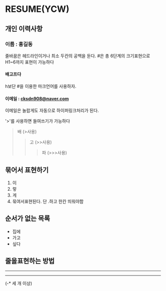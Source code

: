 # RESUME(YCW)

## 개인 이력사항
### 이름 : 홍길동
줄바꿈은 헤드라인이거나 최소 두칸의 공백을 둔다.
#은 총 6단계의 크기표현으로 H1~6까지 표현이 가능하다
<h4> 배고프다 </h4>
h보단 #을 이용한 마크언어를 사용하자.

#### 이메일 : cksdn908@naver.com
이메일은 놀랍게도 자동으로 하이퍼링크처리가 된다.

'>'를 사용하면 들여쓰기가 가능하다
>배 (>사용)
>>고 (>>사용)
>>>파 (>>>사용)

## 묶어서 표현하기
1. 이
2. 렇
3. 게
4. 묶여서표현된다. 단 .하고 한칸 띄워야함

## 순서가 없는 목록
* 집에
* 가고
* 싶다

## 줄을표현하는 방법
******** 
----------
(-* 세 개 이상)
